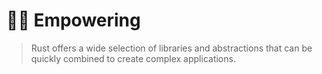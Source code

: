 # 💪🏽 Empowering

> Rust offers a wide selection of libraries and abstractions that can be quickly combined to create complex applications. 
